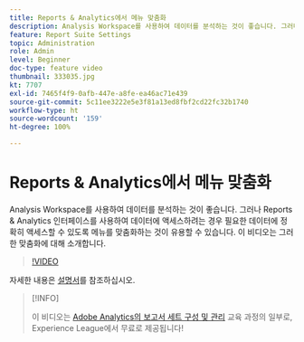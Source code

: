 ```yaml
---
title: Reports & Analytics에서 메뉴 맞춤화
description: Analysis Workspace를 사용하여 데이터를 분석하는 것이 좋습니다. 그러나 Reports & Analytics 인터페이스를 사용하여 데이터에 액세스하려는 경우 필요한 데이터에 정확히 액세스할 수 있도록 메뉴를 맞춤화하는 것이 유용할 수 있습니다. 이 비디오는 그러한 맞춤화에 대해 소개합니다.
feature: Report Suite Settings
topic: Administration
role: Admin
level: Beginner
doc-type: feature video
thumbnail: 333035.jpg
kt: 7707
exl-id: 7465f4f9-0afb-447e-a8fe-ea46ac71e439
source-git-commit: 5c11ee3222e5e3f81a13ed8fbf2cd22fc32b1740
workflow-type: ht
source-wordcount: '159'
ht-degree: 100%

---
```


# Reports &amp; Analytics에서 메뉴 맞춤화

Analysis Workspace를 사용하여 데이터를 분석하는 것이 좋습니다. 그러나 Reports &amp; Analytics 인터페이스를 사용하여 데이터에 액세스하려는 경우 필요한 데이터에 정확히 액세스할 수 있도록 메뉴를 맞춤화하는 것이 유용할 수 있습니다. 이 비디오는 그러한 맞춤화에 대해 소개합니다.

>[!VIDEO](https://video.tv.adobe.com/v/333035/?quality=12&learn=on)

자세한 내용은 [설명서](https://experienceleague.adobe.com/docs/analytics/admin/admin-tools/customize-menus.html)를 참조하십시오.

>[!INFO]
>
> 이 비디오는 [Adobe Analytics의 보고서 세트 구성 및 관리](https://experienceleague.adobe.com/?recommended=Analytics-A-1-2021.1.administration) 교육 과정의 일부로, Experience League에서 무료로 제공됩니다!